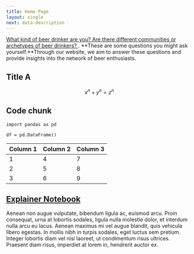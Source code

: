 ```yaml
---
title: Home Page
layout: single
next: data-description
---
```


[What kind of beer drinker are you? Are there different communities or archetypes of beer drinkers? ](#). 
 **These are some questions you might ask yourself.**Through our website, we aim to answer these questions and provide insights into the network of beer enthusiasts.


## Title A 


$$ x^n + y^n = z^n $$

## Code chunk

```
import pandas as pd

df = pd.DataFrame()
```

| Column 1  | Column 2  |  Column 3 |
|---|---|---|
| 1 | 4 | 7 |
| 2 | 5 | 8 |
| 3 | 6 | 9 |

## [Explainer Notebook](explainer-notebook.html)

Aenean non augue vulputate, bibendum ligula ac, euismod arcu. Proin consequat, urna at lobortis sodales, ligula nulla molestie dolor, et interdum nulla arcu eu lacus. Aenean maximus mi vel augue blandit, quis vehicula libero egestas. In mollis nibh in turpis sodales, eget luctus sem pretium. Integer lobortis diam vel nisi laoreet, ut condimentum risus ultrices. Praesent diam risus, imperdiet at lorem in, hendrerit auctor ex.
